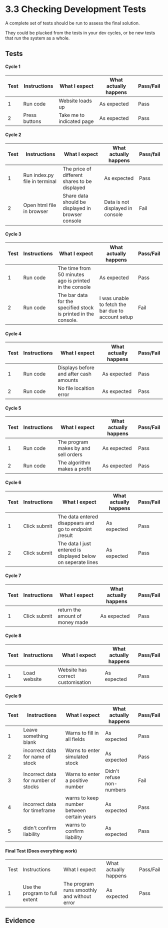 # 3.3 Checking Development Tests

A complete set of tests should be run to assess the final solution.

They could be plucked from the tests in your dev cycles, or be new tests that run the system as a whole.

## Tests



#### Cycle 1

| Test | Instructions  | What I expect             | What actually happens | Pass/Fail |
| ---- | ------------- | ------------------------- | --------------------- | --------- |
| 1    | Run code      | Website loads up          | As expected           | Pass      |
| 2    | Press buttons | Take me to indicated page | As expected           | Pass      |

####

#### Cycle 2

| Test | Instructions                  | What I expect                                      | What actually happens            | Pass/fail |
| ---- | ----------------------------- | -------------------------------------------------- | -------------------------------- | --------- |
| 1    | Run index.py file in terminal | The price of different shares to be displayed      | As expected                      | Pass      |
| 2    | Open html file in browser     |  Share data should be displayed in browser console | Data is not displayed in console | Fail      |



#### Cycle 3

| Test | Instructions | What I expect                                                   | What actually happens                              | Pass/Fail |
| ---- | ------------ | --------------------------------------------------------------- | -------------------------------------------------- | --------- |
| 1    | Run code     | The time from 50 minutes ago is printed in the console          | As expected                                        | Pass      |
| 2    | Run code     | The bar data for the specified stock is printed in the console. | I was unable to fetch the bar due to account setup | Fail      |



#### Cycle 4

| Test | Instructions | What I expect                          | What actually happens | Pass/Fail |
| ---- | ------------ | -------------------------------------- | --------------------- | --------- |
| 1    | Run code     | Displays before and after cash amounts | As expected           | Pass      |
| 2    | Run code     | No file localtion error                | As expected           | Pass      |



#### Cycle 5

| Test | Instructions | What I expect                        | What actually happens | Pass/Fail |
| ---- | ------------ | ------------------------------------ | --------------------- | --------- |
| 1    | Run code     | The program makes by and sell orders | As expected           | Pass      |
| 2    | Run code     | The algorithm makes a profit         | As expected           | Pass      |



#### Cycle 6

| Test | Instructions | What I expect                                                | What actually happens | Pass/Fail |
| ---- | ------------ | ------------------------------------------------------------ | --------------------- | --------- |
| 1    | Click submit | The data entered disappears and go to endpoint /result       | As expected           | Pass      |
| 2    | Click submit | The data I just entered is displayed below on seperate lines | As expected           | Pass      |



#### Cycle 7

| Test | Instructions | What I expect                   | What actually happens | Pass/Fail |
| ---- | ------------ | ------------------------------- | --------------------- | --------- |
| 1    | Click submit | return the amount of money made | As expected           | Pass      |



#### Cycle 8

| Test | Instructions | What I expect                     | What actually happens | Pass/Fail |
| ---- | ------------ | --------------------------------- | --------------------- | --------- |
| 1    | Load website | Website has correct customisation | As expected           | Pass      |



#### Cycle 9

| Test | Instructions                        | What I expect                              | What actually happens     | Pass/Fail |
| ---- | ----------------------------------- | ------------------------------------------ | ------------------------- | --------- |
| 1    | Leave something blank               | Warns to fill in all fields                | As expected               | Pass      |
| 2    | incorrect data for name of stock    | Warns to enter simulated stock             | As expected               | Pass      |
| 3    | Incorrect data for number of stocks | Warns to enter a positive number           | Didn't refuse non-numbers | Fail      |
| 4    | incorrect data for timeframe        | warns to keep number between certain years | As expected               | Pass      |
| 5    | didn't confirm liability            | warns to confirm liability                 | As expected               | Pass      |

#### Final Test (Does everything work)



|      |                                |                                             |                       |           |
| ---- | ------------------------------ | ------------------------------------------- | --------------------- | --------- |
| Test | Instructions                   | What I expect                               | What actually happens | Pass/Fail |
| 1    | Use the program to full extent | The program runs smoothly and without error | As expected           | Pass      |

## Evidence
